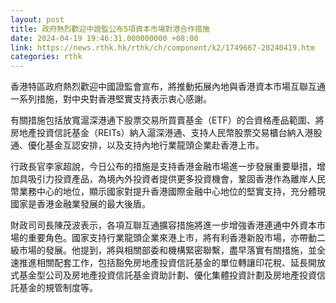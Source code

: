 ```yaml
---
layout: post
title: 政府熱烈歡迎中證監公布5項資本市場對港合作措施
date: 2024-04-19 19:46:31.000000000 +08:00
link: https://news.rthk.hk/rthk/ch/component/k2/1749667-20240419.htm
categories: rthk
---
```


香港特區政府熱烈歡迎中國證監會宣布，將推動拓展內地與香港資本市場互聯互通一系列措施，對中央對香港堅實支持表示衷心感謝。

有關措施包括放寬滬深港通下股票交易所買賣基金（ETF）的合資格產品範圍、將房地產投資信託基金（REITs）納入滬深港通、支持人民幣股票交易櫃台納入港股通、優化基金互認安排，以及支持內地行業龍頭企業赴香港上市。

行政長官李家超說，今日公布的措施是支持香港金融市場進一步發展重要舉措，增加具吸引力投資產品，為境內外投資者提供更多投資機會，鞏固香港作為離岸人民幣業務中心的地位，顯示國家對提升香港國際金融中心地位的堅實支持，充分體現國家是香港金融業發展的最大後盾。

財政司司長陳茂波表示，各項互聯互通擴容措施將進一步增強香港連通中外資本市場的重要角色。國家支持行業龍頭企業來港上市，將有利香港新股市場，亦帶動二級市場的發展。他提到，將與相關部委和機構緊密聯繫，盡早落實有關措施，並全速推進相關配套工作，包括豁免房地產投資信託基金的單位轉讓印花稅、延長開放式基金型公司及房地產投資信託基金資助計劃、優化集體投資計劃及房地產投資信託基金的規管制度等。
